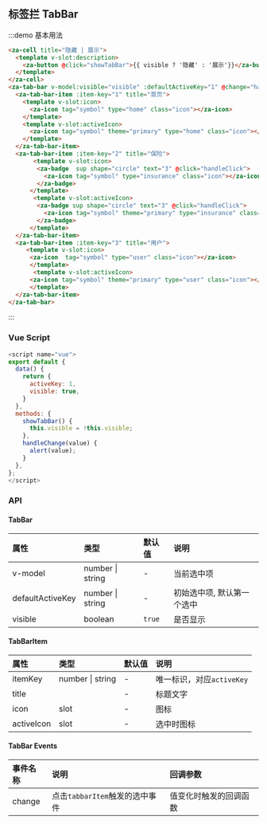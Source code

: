 ## 标签拦 TabBar

:::demo 基本用法

```html
<za-cell title="隐藏 | 展示">
  <template v-slot:description>
    <za-button @click="showTabBar">{{ visible ? '隐藏' : '展示'}}</za-button>
  </template>
</za-cell>
<za-tab-bar v-model:visible="visible" :defaultActiveKey="1" @change="handleChange">
  <za-tab-bar-item :item-key="1" title="首页">
    <template v-slot:icon>
      <za-icon tag="symbol" type="home" class="icon"></za-icon>
    </template>
    <template v-slot:activeIcon>
      <za-icon tag="symbol" theme="primary" type="home" class="icon"></za-icon>
    </template>
  </za-tab-bar-item>
  <za-tab-bar-item :item-key="2" title="保险">
       <template v-slot:icon>
        <za-badge  sup shape="circle" text="3" @click="handleClick">
          <za-icon tag="symbol" type="insurance" class="icon"></za-icon>
        </za-badge>
      </template>
       <template v-slot:activeIcon>
        <za-badge sup shape="circle" text="3" @click="handleClick">
          <za-icon tag="symbol" theme="primary" type="insurance" class="icon"></za-icon>
        </za-badge>
      </template>
  </za-tab-bar-item>
  <za-tab-bar-item :item-key="3" title="用户">
     <template v-slot:icon>
      <za-icon  tag="symbol" type="user" class="icon"></za-icon>
      </template>
       <template v-slot:activeIcon>
      <za-icon tag="symbol" theme="primary" type="user" class="icon"></za-icon>
      </template>
  </za-tab-bar-item>
</za-tab-bar>
```

:::

### Vue Script

```javascript
<script name="vue">
export default {
  data() {
    return {
      activeKey: 1,
      visible: true,
    }
  },
  methods: {
    showTabBar() {
      this.visible = !this.visible;
    },
    handleChange(value) {
      alert(value);
    }
  },
};
</script>
```

### API


#### TabBar

| 属性 | 类型 | 默认值 | 说明 |
| :--- | :--- | :--- | :--- |
| v-model | number \| string | - | 当前选中项 |
| defaultActiveKey | number \| string | - | 初始选中项, 默认第一个选中 |
| visible | boolean | `true` | 是否显示 |


#### TabBarItem

| 属性 | 类型 | 默认值 | 说明 |
| :--- | :--- | :--- | :--- |
| itemKey | number \| string | - | 唯一标识，对应`activeKey` |
| title |  | - | 标题文字 |
| icon | slot | - | 图标 |
| activeIcon | slot | - | 选中时图标 |


#### TabBar Events

| 事件名称     | 说明                 | 回调参数                                       |
| :----------- | :------------------- | :--------------------------------------------- |
| change   | 点击`tabbarItem`触发的选中事件 | 值变化时触发的回调函数 |
